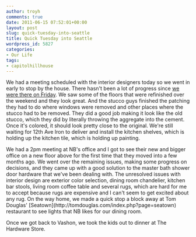 ```yaml
---
author: troyh
comments: true
date: 2011-06-15 07:52:01+00:00
layout: post
slug: quick-tuesday-into-seattle
title: Quick Tuesday into Seattle
wordpress_id: 5827
categories:
- Our Life
tags:
- capitolhillhouse
---
```


We had a meeting scheduled with the interior designers today so we went in early to stop by the house. There hasn't been a lot of progress since [we were there on Friday](http://troyandgay.com/2011/06/10/a-week-at-the-house/). We saw some of the floors that were refinished over the weekend and they look great. And the stucco guys finished the patching they had to do where windows were removed and other places where the stucco had to be removed. They did a good job making it look like the old stucco, which they did by literally throwing the aggregate into the cement. Once it's colored, it should look pretty close to the original. We're still waiting for 12th Ave Iron to deliver and install the kitchen shelves, which is holding up the kitchen tile, which is holding up painting.

<!-- more -->We had a 2pm meeting at NB's office and I got to see their new and bigger office on a new floor above for the first time that they moved into a few months ago. We went over the remaining issues, making some progress on decisions, and they came up with a good solution to the master bath shower door hardware that we've been dealing with. The unresolved issues with interior design are exterior color selection, dining room chandelier, kitchen bar stools, living room coffee table and several rugs, which are hard for me to accept because rugs are expensive and I can't seem to get excited about any rug. On the way home, we made a quick stop a block away at Tom Douglas' [Seatown](http://tomdouglas.com/index.php?page=seatown) restaurant to see lights that NB likes for our dining room.

Once we got back to Vashon, we took the kids out to dinner at The Hardware Store.
